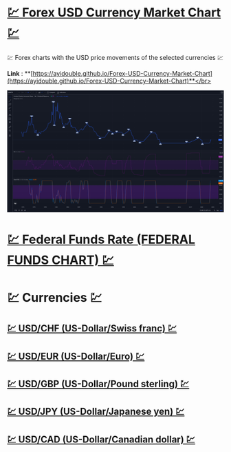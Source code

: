 # [💹 Forex USD Currency Market Chart 💹](https://ayidouble.github.io/Forex-USD-Currency-Market-Chart)
💹 Forex charts with the USD price movements of the selected currencies 💹

**Link** : **[https://ayidouble.github.io/Forex-USD-Currency-Market-Chart](https://ayidouble.github.io/Forex-USD-Currency-Market-Chart)**</br>

![Federal Rate USD Currency Market Chart Candlestick Price Movement Stoch RSI](Images/USFEDFUNDSRATE-Chart.png)

# [💹 Federal Funds Rate (FEDERAL FUNDS CHART) 💹](https://ayidouble.github.io/Forex-USD-Currency-Market-Chart/USFEDFUNDSRATE)

# 💹 Currencies 💹

## [💹 USD/CHF (US-Dollar/Swiss franc) 💹](https://ayidouble.github.io/Forex-USD-Currency-Market-Chart/USDCHF)

## [💹 USD/EUR (US-Dollar/Euro) 💹](https://ayidouble.github.io/Forex-USD-Currency-Market-Chart/USDEUR)

## [💹 USD/GBP (US-Dollar/Pound sterling) 💹](https://ayidouble.github.io/Forex-USD-Currency-Market-Chart/USDGBP)

## [💹 USD/JPY (US-Dollar/Japanese yen) 💹](https://ayidouble.github.io/Forex-USD-Currency-Market-Chart/USDJPY)

## [💹 USD/CAD (US-Dollar/Canadian dollar) 💹](https://ayidouble.github.io/Forex-USD-Currency-Market-Chart/USDCAD)

